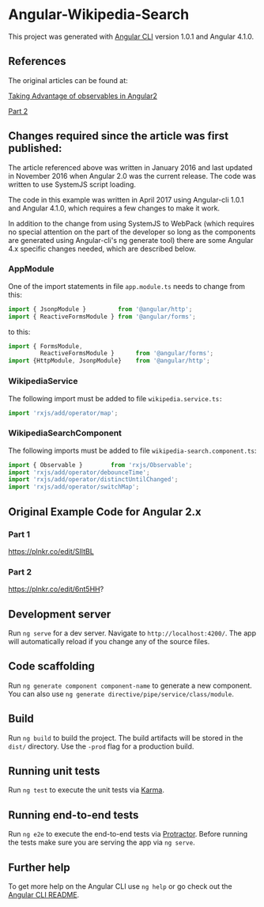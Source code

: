 # Angular-Wikipedia-Search

This project was generated with [Angular CLI](https://github.com/angular/angular-cli) version 1.0.1 and Angular 4.1.0.

## References
The original articles can be found at:
 
[Taking Advantage of observables in Angular2](https://blog.thoughtram.io/angular/2016/01/06/taking-advantage-of-observables-in-angular2.html)

[Part 2](https://blog.thoughtram.io/angular/2016/01/07/taking-advantage-of-observables-in-angular2-pt2.html)

## Changes required since the article was first published:
The article referenced above was written in January 2016 and last updated in November 2016 when Angular 2.0 was the current release.  The code was written to use SystemJS script loading.

The code in this example was written in April 2017 using Angular-cli 1.0.1 and Angular 4.1.0, which requires a few changes to make it work.  

In addition to the change from using SystemJS to WebPack (which requires no special attention on the part of the developer so long as the components are generated using Angular-cli's ng generate tool) there are some Angular 4.x specific changes needed, which are described below.
### AppModule
One of the import statements in file `app.module.ts` needs to change from this:
```typescript
import { JsonpModule }         from '@angular/http';
import { ReactiveFormsModule } from '@angular/forms';
```
to this:
```typescript
import { FormsModule,
         ReactiveFormsModule }      from '@angular/forms';
import {HttpModule, JsonpModule}    from '@angular/http';
```

### WikipediaService

The following import must be added to file `wikipedia.service.ts:`
```typescript
import 'rxjs/add/operator/map';
```

### WikipediaSearchComponent

The following imports must be added to file `wikipedia-search.component.ts`:
```typescript
import { Observable }        from 'rxjs/Observable';
import 'rxjs/add/operator/debounceTime';
import 'rxjs/add/operator/distinctUntilChanged';
import 'rxjs/add/operator/switchMap';
```

## Original Example Code for Angular 2.x

### Part 1
https://plnkr.co/edit/SIltBL

### Part 2
https://plnkr.co/edit/6nt5HH?


## Development server

Run `ng serve` for a dev server. Navigate to `http://localhost:4200/`. The app will automatically reload if you change any of the source files.

## Code scaffolding

Run `ng generate component component-name` to generate a new component. You can also use `ng generate directive/pipe/service/class/module`.

## Build

Run `ng build` to build the project. The build artifacts will be stored in the `dist/` directory. Use the `-prod` flag for a production build.

## Running unit tests

Run `ng test` to execute the unit tests via [Karma](https://karma-runner.github.io).

## Running end-to-end tests

Run `ng e2e` to execute the end-to-end tests via [Protractor](http://www.protractortest.org/).
Before running the tests make sure you are serving the app via `ng serve`.

## Further help

To get more help on the Angular CLI use `ng help` or go check out the [Angular CLI README](https://github.com/angular/angular-cli/blob/master/README.md).
